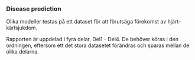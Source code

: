 ### Disease prediction

Olika modeller testas på ett dataset för att förutsäga förekomst av hjärt-kärlsjukdom.

Rapporten är uppdelad i fyra delar, Del1 - Del4. De behöver köras i den ordningen, eftersom ett det stora datasetet förändras och sparas mellan de olika delarna.